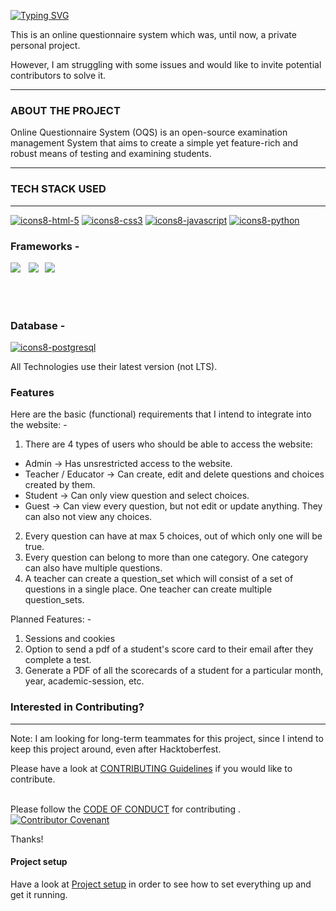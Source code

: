 [![Typing SVG](https://readme-typing-svg.demolab.com?font=Poppins&size=50&pause=1000&color=FF0C0C&center=true&vCenter=true&width=1000&lines=Online+Questionnaire+System+(OQS))](https://git.io/typing-svg)


This is an online questionnaire system which was, until now, a private personal project.

However, I am struggling with some issues and would like to invite potential contributors to solve it.


------------

### ABOUT THE PROJECT
Online Questionnaire System (OQS) is an open-source examination management System that aims to create a simple yet feature-rich and robust means of testing and examining students.


------------



### TECH STACK USED

------------
[![icons8-html-5](https://user-images.githubusercontent.com/98693953/194344063-b7e6026f-f6d6-400c-807c-6a789f47f959.png)](https://developer.mozilla.org/en-US/docs/Glossary/HTML5)
[![icons8-css3](https://user-images.githubusercontent.com/98693953/194345602-be2274ef-7fa3-4873-9c79-83da955bb487.png)](https://developer.mozilla.org/en-US/docs/Web/CSS)
[![icons8-javascript](https://user-images.githubusercontent.com/98693953/194345624-bd2d17f8-8efc-414e-8ad9-768b0367d441.png)](https://developer.mozilla.org/en-US/docs/Web/JavaScript)
[![icons8-python](https://user-images.githubusercontent.com/98693953/194345558-0e33957f-9252-4a7b-a1bf-e2d828709f10.png)](https://www.python.org/doc/)



### Frameworks -
<div>
<a href="https://vuejs.org/guide/introduction.html"><img align="left" src="https://user-images.githubusercontent.com/98693953/194346224-bce7f828-7f92-4d54-a443-9655694e2ddd.png"/></a>
<a href="https://tailwindcss.com/docs"><img align="left" src="https://user-images.githubusercontent.com/98693953/194346266-55917c91-0f29-4cdd-b934-1a689bec6b29.png" hspace="10"/></a>
<a href="https://docs.djangoproject.com/en/4.1/"><img align="left" src="https://user-images.githubusercontent.com/98693953/194346305-8dedaeb6-d3a2-4341-b000-5c15b402309e.png">
</div></a>
<br/><br/><br/><br/>


### Database - 
[![icons8-postgresql](https://user-images.githubusercontent.com/98693953/194356660-0d8c2672-0b01-41c3-a831-86d19d1b938b.png)](https://www.postgresql.org/docs/)




All Technologies use their latest version (not LTS).




### Features
Here are the basic (functional) requirements that I intend to integrate into the website: -

1. There are 4 types of users who should be able to access the website:

- Admin -> Has unsrestricted access to the website.
- Teacher / Educator -> Can create, edit and delete questions and choices created by them.
- Student -> Can only view question and select choices.
- Guest -> Can view every question, but not edit or update anything. They can also not view any choices.

2. Every question can have at max 5 choices, out of which only one will be true.
3. Every question can belong to more than one category. One category can also have multiple questions.
4. A teacher can create a question_set which will consist of a set of questions in a single place. One teacher can create multiple question_sets.

Planned Features: -
1. Sessions and cookies
2. Option to send a pdf of a student's score card to their email after they complete a test.
3. Generate a PDF of all the scorecards of a student for a particular month, year, academic-session, etc.




### Interested in Contributing?

------------
Note: I am looking for long-term teammates for this project, since I intend to keep this project around, even after Hacktoberfest.

Please have a look at [CONTRIBUTING Guidelines](https://github.com/TheInspiredConjurer/Online-Questionnaire-System/blob/main/CONTRIBUTING.md) if you would like to contribute.<br><br>


Please follow the [CODE OF CONDUCT](https://github.com/TheInspiredConjurer/Online-Questionnaire-System/blob/main/CODE_OF_CONDUCT.md) for contributing . [![Contributor Covenant](https://img.shields.io/badge/Contributor%20Covenant-2.1-4baaaa.svg)](code_of_conduct.md)


Thanks!

#### Project setup
Have a look at [Project setup](Project%20setup.md) in order to see how to set everything up and get it running.
